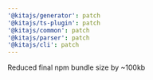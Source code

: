 ```yaml
---
'@kitajs/generator': patch
'@kitajs/ts-plugin': patch
'@kitajs/common': patch
'@kitajs/parser': patch
'@kitajs/cli': patch
---
```


Reduced final npm bundle size by ~100kb

